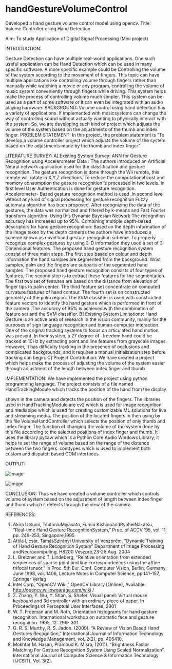 # handGestureVolumeControl
Developed a hand gesture volume control model using opencv.
Title: Volume Controller using Hand Detection

Aim: To study Application of Digital Signal Processing (Mini project)

INTRODUCTION:

Gesture Detection can have multiple real-world applications. One such useful application can be Hand Detection which can be used in many specific software. A more specific example could be Controlling the volume of the system according to the movement of fingers. This topic can have multiple applications like controlling volume through fingers rather than manually while watching a movie or any program, controlling the volume of music system conveniently through fingers while driving. This system helps make the process of controlling volume much simpler. This system can be used as a part of some software or it can even be integrated with an audio playing hardware.
BACKGROUND:
Volume control using hand detection has a variety of applications. If implemented with musicsystems can change the way of controlling sound without actually wanting to physically 
interact with the system. So, we are developing such kind of project which adjusts the volume of the system based on the adjustments of the thumb and index finger. 
PROBLEM STATEMENT:
In this project, the problem statement is “To develop a volume controller project which adjusts the volume of the system based on the adjustments made by the thumb and index finger"

LITERATURE SURVEY:
A]	Existing System Survey:
ANN for Gesture Recognition using Accelerometer Data : The authors introduced an Artificial Neural network application used for the classification and gesture recognition. The gesture recognition is done through the Wii remote, this remote will rotate in X,Y,Z directions. To reduce the computational cost and memory consumption the gesture recognition is processed in two levels. In first level User Authentication is done for gesture recognition. Accelerometer- Based gesture recognition method is used .In second level without any kind of signal processing for gesture recognition Fuzzy automata algorithm has been proposed. After recognizing the data of the gestures, the data was normalized and filtered by k-means and Fast Fourier transform algorithm. Using this Dynamic Bayesian Network The recognition accuracy has increased up to 95%.
Combining multiple depth-based descriptors for hand gesture recognition: Based on the depth information of the image taken by the depth cameras the authors have introduced a scheme known as novel hand gesture recognition scheme. To properly recognize complex gestures by using 3-D information they used a set of 3-Dimensional features. The proposed hand gesture recognition system consist of three main steps .The first step based on colour and depth information the hand samples are segmented from the background. Wrist samples, palm and the fingers are subparts of the segmented hand samples. The proposed hand gesture recognition consists of four types of features. The second step is to extract these features for the segmentation. The first two set of features are based on the distance from elevation of finger tips to palm center. The third feature set concentrate on computed curvature features of hand contour. The fourth set is on constructed geometry of the palm region. The SVM classifier is used with constructed feature vectors to identify the hand gesture which is performed in front of the camera .The accuracy of 95% is achieved with the combination of feature set and the SVM classifier.
B]	Existing System Limitations:
Hand Gesture is an active area of research in the vision community, mainly for the purposes of sign language recognition and human-computer interaction. One of the original tracking systems to focus on articulated hand motion was present. In their system, a 27 degree-of- freedom hand could be tracked at 10Hz by extracting point and line features from grayscale images. However, it has difficulty tracking in the presence of occlusions and complicated backgrounds, and it requires a manual initialization step before tracking can begin.
C]	Project Contribution:
We have created a project which helps make the process of adjusting the volume of the system easier through adjustment of the length between index finger and thumb

IMPLEMENTATION:
We have implemented the project using python programming language. The project consists of a file named HandTrackingModule which tracks the position of the hand from the display
 
shown in the camera and detects the position of the fingers. The libraries used in HandTrackingModule are cv2 which is used for image recognition and mediapipe which is used for creating customizable ML solutions for live and streaming media.
The position of the located fingers in then using by the file VolumeHandController which selects the position of only thumb and index finger. The function of changing the volume of the system done by this file according to the selected positions of index finger and thumb. It uses the library pycaw which is a Python Core Audio Windows Library, it helps to set the range of volume based on the range of the distance between the two fingers. comtypes which is used to implement both custom and dispatch based COM interfaces.

OUTPUT:


![image](https://user-images.githubusercontent.com/58439134/135482161-48e2846f-019e-45f3-8299-2a95c55115cc.png)

![image](https://user-images.githubusercontent.com/58439134/135482201-aaf6ff23-6f57-4187-aa08-9134a38449dd.png)


CONCLUSION:
Thus we have created a volume controller which controls volume of system based on the adjustment of length between index finger and thumb which it detects through the view of the camera.


REFERENCES:
1.	Akira Utsumi, TsutoniuMiyasato, Fumio KishinoandRyoheiNakatsu, “Real-time Hand Gesture RecognitionSystem,” Proc. of ACCV ’95, vol. 11, pp. 249-253, Singapore,1995
2.	Attila Licsár, TamásSzirányi University of Veszprém, “Dynamic Training of Hand Gesture Recognition System” Department of Image Processing andNeurocomputing, H8200 Veszpré,23-26 Aug. 2004
3.	L. Bretzner and T. Lindeberg, “Relative orientation from extended sequences of sparse point and line correspondences using the affine trifocal tensor,” in Proc. 5th Eur. Conf. Computer Vision, Berlin, Germany, June 1998, vol. 1406, Lecture Notes in Computer Science, pp.141–157, Springer Verlag
4.	Intel Corp, “OpenCV Wiki,” OpenCV Library [Online], Available: http://opencv.willowgarage.com/wiki /
5.	Z. Zhang, Y. Wu, Y. Shan, S. Shafer. Visual panel: Virtual mouse keyboard and 3d controller with an ordinary piece of paper. In Proceedings of Perceptual User Interfaces, 2001
6.	W. T. Freeman and M. Roth, Orientation histograms for hand gesture recognition. International workshop on automatic face and gesture recognition. 1995, 12: 296- 301.
7.	G. R. S. Murthy, R. S. Jadon. (2009). “A Review of Vision Based Hand Gestures Recognition,” International Journal of Information Technology and Knowledge Management, vol. 2(2), pp. 405410.
8.	Mokhtar M. Hasan, Pramoud K. Misra, (2011). “Brightness Factor Matching For Gesture Recognition System Using Scaled Normalization”, International Journal of Computer Science & Information Technology (IJCSIT), Vol. 3(2).
